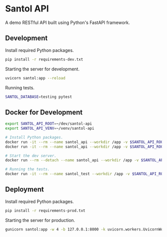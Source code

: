 Santol API
==========

A demo RESTful API built using Python's FastAPI framework.

## Development

Install required Python packages.

```bash
pip install -r requirements-dev.txt
```

Starting the server for development.

```bash
uvicorn santol:app --reload
```

Running tests.

```bash
SANTOL_DATABASE=testing pytest
```

## Docker for Development

```bash
export SANTOL_API_ROOT=~/dev/santol-api
export SANTOL_API_VENV=~/venv/santol-api

# Install Python packages.
docker run -it --rm --name santol_api --workdir /app -v $SANTOL_API_ROOT:/app -v $SANTOL_API_VENV:/venv python:3.9-buster python -m venv /venv
docker run -it --rm --name santol_api --workdir /app -v $SANTOL_API_ROOT:/app -v $SANTOL_API_VENV:/venv python:3.9-buster /venv/bin/pip install -r requirements-dev.txt

# Start the dev server.
docker run --rm --detach --name santol_api --workdir /app -v $SANTOL_API_ROOT:/app -v $SANTOL_API_VENV:/venv --network dagnet --publish 8000:8000 python:3.9-buster /venv/bin/uvicorn santol:app --host 0.0.0.0 --reload

# Running the tests.
docker run -it --rm --name santol_test --workdir /app -v $SANTOL_API_ROOT:/app -v $SANTOL_API_VENV:/venv -e "SANTOL_DATABASE=testing" --network dagnet python:3.9-buster /venv/bin/pytest
```

## Deployment

Install required Python packages.

```bash
pip install -r requirements-prod.txt
```

Starting the server for production.

```bash
gunicorn santol:app -w 4 -b 127.0.0.1:8000 -k uvicorn.workers.UvicornWorker
```
